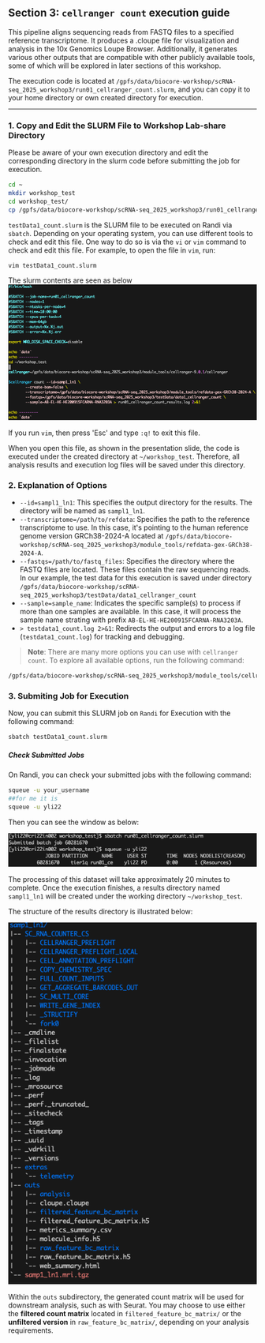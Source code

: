 ## Section 3: **`cellranger count`** execution guide

This pipeline aligns sequencing reads from FASTQ files to a specified reference transcriptome. 
It produces a .cloupe file for visualization and analysis in the 10x Genomics Loupe Browser. 
Additionally, it generates various other outputs that are compatible with other publicly available tools,
some of which will be explored in later sections of this workshop.

The execution code is located at `/gpfs/data/biocore-workshop/scRNA-seq_2025_workshop3/run01_cellranger_count.slurm`, 
and you can copy it to your home directory or own created directory for execution. 

---

### 1. Copy and Edit the SLURM File to Workshop Lab-share Directory

Please be aware of your own execution directory and edit the corresponding directory in the slurm code 
before submitting the job for execution.

```bash
cd ~
mkdir workshop_test
cd workshop_test/
cp /gpfs/data/biocore-workshop/scRNA-seq_2025_workshop3/run01_cellranger_count.slurm ./
```

`testData1_count.slurm` is the SLURM file to be executed on Randi via `sbatch`. 
Depending on your operating system, you can use different tools to check and edit this file. 
One way to do so is via the `vi` or `vim` command to check and edit this file. For example, to open the file in `vim`, run:

```bash
vim testData1_count.slurm
```

The slurm contents are seen as below
![](./images/slurm.png)

If you run `vim`, then press 'Esc' and type `:q!` to exit this file.

When you open this file, as shown in the presentation slide, 
the code is executed under the created directory at `~/workshop_test`. 
Therefore, all analysis results and execution log files will be saved under this directory.

### 2. Explanation of Options

- `--id=sampl1_ln1`: This specifies the output directory for the results. The directory will be named as `sampl1_ln1`.
- `--transcriptome=/path/to/refdata`: Specifies the path to the reference transcriptome to use. 
In this case, it's pointing to the human reference genome version GRCh38-2024-A located at `/gpfs/data/biocore-workshop/scRNA-seq_2025_workshop3/module_tools/refdata-gex-GRCh38-2024-A`.
- `--fastqs=/path/to/fastq_files`: Specifies the directory where the FASTQ files are located. These files contain the raw sequencing reads.
In our example, the test data for this execution is saved under directory `/gpfs/data/biocore-workshop/scRNA-seq_2025_workshop3/testData/data1_cellranger_count`
- `--sample=sample_name`: Indicates the specific sample(s) to process if more than one samples are available. 
In this case, it will process the sample name strating with prefix `AB-EL-HE-HE200915FCARNA-RNA3203A`.
- `> testdata1_count.log 2>&1`: Redirects the output and errors to a log file (`testdata1_count.log`) for tracking and debugging.

> **Note**: There are many more options you can use with `cellranger count`. To explore all available options, run the following command:

```bash
/gpfs/data/biocore-workshop/scRNA-seq_2025_workshop3/module_tools/cellranger-9.0.1/cellranger count --help
```

### 3. Submiting Job for Execution

Now, you can submit this SLURM job on `Randi` for Execution with the following command:

```bash
sbatch testData1_count.slurm
```

##### Check Submitted Jobs

On Randi, you can check your submitted jobs with the following command:

```bash
squeue -u your_username
##for me it is
squeue -u yli22
```

Then you can see the window as below:

![](./images/sbatch_submission.png)

The processing of this dataset will take approximately 20 minutes to complete. 
Once the execution finishes, a results directory named `sampl1_ln1` will be created under the working directory `~/workshop_test`.

The structure of the results directory is illustrated below:

![](./images/cellranger_count_run_res.png)

Within the `outs` subdirectory, the generated count matrix will be used for downstream analysis, such as with Seurat. 
You may choose to use either the **filtered count matrix** located in `filtered_feature_bc_matrix/` or 
the **unfiltered version** in `raw_feature_bc_matrix/`, depending on your analysis requirements.

